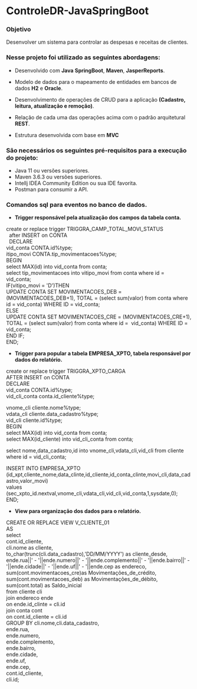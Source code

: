 # ControleDR-JavaSpringBoot

### Objetivo 

Desenvolver um sistema para controlar as despesas e receitas de clientes.



### Nesse projeto foi utilizado as seguintes abordagens:

- Desenvolvido com **Java** **SpringBoot**, **Maven**, **JasperReports**.

- Modelo de dados para o mapeamento de entidades em bancos de dados **H2** e **Oracle**.

- Desenvolvimento de operações de CRUD para a aplicação **(Cadastro, leitura, atualização e remoção)**.

- Relação de cada uma das operações acima com o padrão arquitetural **REST**.

- Estrutura desenvolvida com base em **MVC**

  

### São necessários os seguintes pré-requisitos para a execução do projeto:

- Java 11 ou versões superiores.
- Maven 3.6.3 ou versões superiores.
- Intellj IDEA Community Edition ou sua IDE favorita.
- Postman para consumir a API.



### **Comandos sql para eventos no banco de dados.**



- **Trigger responsável pela atualização dos campos da tabela conta.**



create or replace trigger TRIGGRA_CAMP_TOTAL_MOVI_STATUS <br/>&nbsp;
after INSERT on CONTA<br/>&nbsp;
DECLARE&nbsp;<br/>
vid_conta CONTA.id%type;&nbsp;<br/>itipo_movi CONTA.tip_movimentacoes%type;&nbsp;<br/>
BEGIN&nbsp;<br/>
select MAX(id) into vid_conta from conta;&nbsp;<br/>
select tip_movimentacoes into vitipo_movi from conta where id = vid_conta;&nbsp;<br>
IF(vitipo_movi = 'D')THEN&nbsp;<br/>
    UPDATE CONTA SET MOVIMENTACOES_DEB = (MOVIMENTACOES_DEB+1), TOTAL = (select sum(valor) from conta where id = vid_conta) WHERE ID = vid_conta;&nbsp;<br/>
ELSE&nbsp;<br>
    UPDATE CONTA SET MOVIMENTACOES_CRE = (MOVIMENTACOES_CRE+1), TOTAL = (select sum(valor) from conta where id = &nbsp;vid_conta) WHERE ID = vid_conta;<br/>
END IF;&nbsp;<br/>
END;&nbsp;<br/>



- **Trigger para popular a tabela  EMPRESA_XPTO, tabela responsável por dados do relatório.**



create or replace trigger TRIGGRA_XPTO_CARGA&nbsp;<br/>
AFTER INSERT on CONTA&nbsp;<br/>
DECLARE&nbsp;<br/>
vid_conta CONTA.id%type;&nbsp;<br/>
vid_cli_conta conta.id_cliente%type;&nbsp;<br/>

vnome_cli cliente.nome%type;&nbsp;<br/>
vdata_cli cliente.data_cadastro%type;&nbsp;<br/>
vid_cli cliente.id%type;&nbsp;<br/>
BEGIN&nbsp;<br/>
select MAX(id) into vid_conta from conta;&nbsp;<br/>
select MAX(id_cliente) into vid_cli_conta from conta;&nbsp;<br/>

select nome,data_cadastro,id into vnome_cli,vdata_cli,vid_cli from cliente where id = vid_cli_conta;&nbsp;<br/>

INSERT INTO EMPRESA_XPTO (id_xpt,cliente_nome,data_clinte,id_cliente,id_conta_clinte,movi_cli,data_cadastro,valor_movi)&nbsp;<br/>
values&nbsp;<br/>
(sec_xpto_id.nextval,vnome_cli,vdata_cli,vid_cli,vid_conta,1,sysdate,0);&nbsp;<br/>
END;&nbsp;<br/>



- **View para organização dos dados para o relatório.**



CREATE OR REPLACE VIEW V_CLIENTE_01&nbsp;<br/>
AS&nbsp;<br/>
select &nbsp;<br/>
cont.id_cliente,&nbsp;<br/>
cli.nome as cliente,&nbsp;<br/>
to_char(trunc(cli.data_cadastro),'DD/MM/YYYY') as cliente_desde,&nbsp;<br/>
ende.rua||' - '||ende.numero||' - '||ende.complemento||' - '||ende.bairro||' - '||ende.cidade||' - '||ende.uf||' - '||ende.cep as endereco,&nbsp;<br/>
sum(cont.movimentacoes_cre)as Movimentações_de_crédito,&nbsp;<br/>
sum(cont.movimentacoes_deb) as Movimentações_de_débito,&nbsp;<br/>
sum(cont.total) as Saldo_inicial&nbsp;<br/>
from cliente cli&nbsp;<br/>
join endereco ende&nbsp;<br/>
on ende.id_clinte = cli.id&nbsp;<br/>
join conta cont&nbsp;<br/>
on cont.id_cliente = cli.id&nbsp;<br/>
GROUP BY cli.nome,cli.data_cadastro,&nbsp;<br/>
ende.rua,&nbsp;<br/>
ende.numero,&nbsp;<br/>
ende.complemento,&nbsp;<br/>
ende.bairro,&nbsp;<br/>
ende.cidade,&nbsp;<br/>
ende.uf,&nbsp;<br/>
ende.cep,&nbsp;<br/>
cont.id_cliente,&nbsp;<br/>
cli.id;&nbsp;&nbsp;<br/>